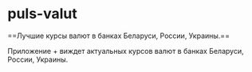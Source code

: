 puls-valut
==========
==Лучшие курсы валют в банках Беларуси, России, Украины.==

Приложение + виждет актуальных курсов валют в банках Беларуси, России, Украины.
